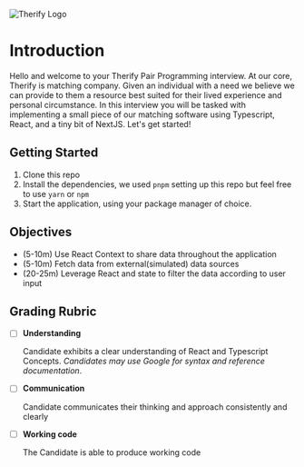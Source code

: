 ![Therify Logo](https://res.cloudinary.com/dbrkfldqn/image/upload/v1673453089/app.therify.co/logo/therify-logo_wqj1is.png)

# Introduction

Hello and welcome to your Therify Pair Programming interview. At our core, Therify is matching company. Given an individual with a need we believe we can provide to them a resource best suited for their lived experience and personal circumstance. In this interview you will be tasked with implementing a small piece of our matching software using Typescript, React, and a tiny bit of NextJS. Let's get started!

## Getting Started

1. Clone this repo
2. Install the dependencies, we used `pnpm` setting up this repo but feel free to use `yarn` or `npm`
3. Start the application, using your package manager of choice.

## Objectives

- (5-10m) Use React Context to share data throughout the application
- (5-10m) Fetch data from external(simulated) data sources
- (20-25m) Leverage React and state to filter the data according to user input

## Grading Rubric

- [ ] **Understanding**

  Candidate exhibits a clear understanding of React and Typescript Concepts. _Candidates may use Google for syntax and reference documentation_.

- [ ] **Communication**

  Candidate communicates their thinking and approach consistently and clearly

- [ ] **Working code**

  The Candidate is able to produce working code
